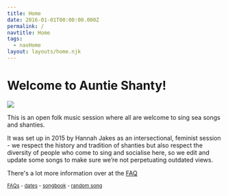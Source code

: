 ```yaml
---
title: Home
date: 2016-01-01T00:00:00.000Z
permalink: /
navtitle: Home
tags:
  - navHome
layout: layouts/home.njk
---
```

# Welcome to Auntie Shanty!

![](/static/img/auntie-shanty-logo-with-text.png)

This is an open folk music session where all are welcome to sing sea songs and shanties.

It was set up in 2015 by Hannah Jakes as an intersectional, feminist session - we respect the history and tradition of shanties but also respect the diversity of people who come to sing and socialise here, so we edit and update some songs to make sure we’re not perpetuating outdated views.

There's a lot more information over at the [FAQ](about)

<sup>[FAQs](about) - [dates](/posts/dates-of-next-sessions/) - [songbook](songbook) - [random song](/pages/randomsong.html)</sup>
